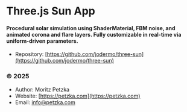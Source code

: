 # Three.js Sun App

#### Procedural solar simulation using ShaderMaterial, FBM noise, and animated corona and flare layers. Fully customizable in real-time via uniform-driven parameters.
- Repository: [https://github.com/jodermo/three-sun](https://github.com/jodermo/three-sun)


### © 2025
- Author: Moritz Petzka
- Website: [https://petzka.com](https://petzka.com)
- Email: info@petzka.com
